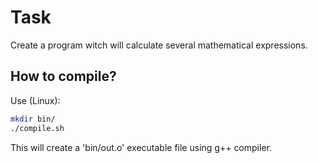 # Task
Create a program witch will calculate several mathematical expressions.

## How to compile?
Use (Linux):
``` bash
mkdir bin/
./compile.sh
```
This will create a 'bin/out.o' executable file using g++ compiler.


